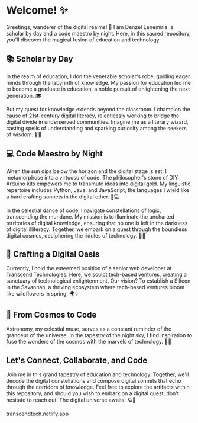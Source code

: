 # Welcome! ✨

Greetings, wanderer of the digital realms! 🚀 I am Denzel Lenemiria, a scholar by day and a code maestro by night. Here, in this sacred repository, you'll discover the magical fusion of education and technology.

## 📚 Scholar by Day

In the realm of education, I don the venerable scholar's robe, guiding eager minds through the labyrinth of knowledge. My passion for education led me to become a graduate in education, a noble pursuit of enlightening the next generation. 🎓

But my quest for knowledge extends beyond the classroom. I champion the cause of 21st-century digital literacy, relentlessly working to bridge the digital divide in underserved communities. Imagine me as a literary wizard, casting spells of understanding and sparking curiosity among the seekers of wisdom. 📖✨

## 💻 Code Maestro by Night

When the sun dips below the horizon and the digital stage is set, I metamorphose into a virtuoso of code. The philosopher's stone of DIY Arduino kits empowers me to transmute ideas into digital gold. My linguistic repertoire includes Python, Java, and JavaScript, the languages I wield like a bard crafting sonnets in the digital ether. 🌌💻

In the celestial dance of code, I navigate constellations of logic, transcending the mundane. My mission is to illuminate the uncharted territories of digital knowledge, ensuring that no one is left in the darkness of digital illiteracy. Together, we embark on a quest through the boundless digital cosmos, deciphering the riddles of technology. 🚀🌐

## 🔧 Crafting a Digital Oasis

Currently, I hold the esteemed position of a senior web developer at Transcend Technologies. Here, we sculpt tech-based ventures, creating a sanctuary of technological enlightenment. Our vision? To establish a Silicon in the Savannah, a thriving ecosystem where tech-based ventures bloom like wildflowers in spring. 🌍💡

## 🌌 From Cosmos to Code

Astronomy, my celestial muse, serves as a constant reminder of the grandeur of the universe. In the tapestry of the night sky, I find inspiration to fuse the wonders of the cosmos with the marvels of technology. 🌌✨

## Let's Connect, Collaborate, and Code

Join me in this grand tapestry of education and technology. Together, we'll decode the digital constellations and compose digital sonnets that echo through the corridors of knowledge. Feel free to explore the artifacts within this repository, and should you wish to embark on a digital quest, don't hesitate to reach out. The digital universe awaits! 🪐🌟

transcendtech.netlify.app
